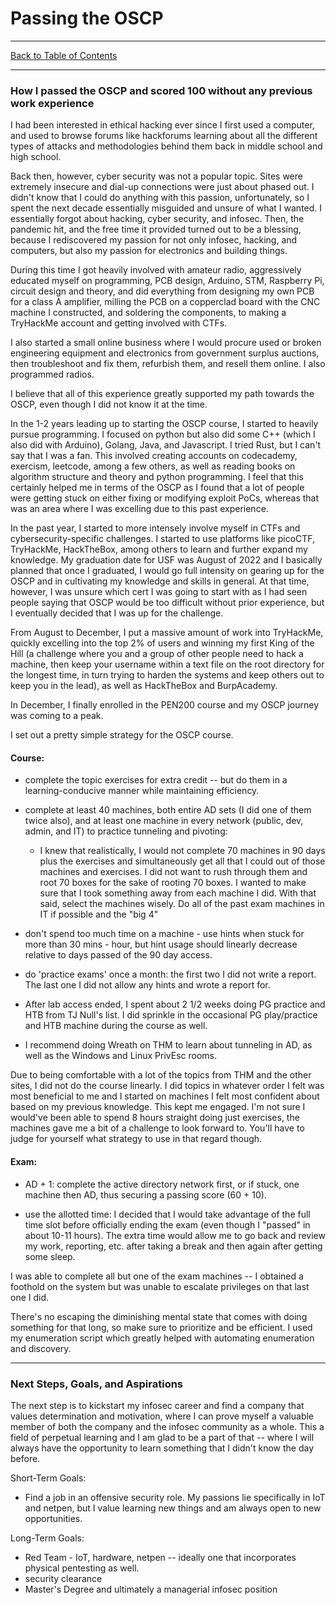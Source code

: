 # Passing the OSCP

---

[Back to Table of Contents](../cysec)

---

### How I passed the OSCP and scored 100 without any previous work experience

I had been interested in ethical hacking ever since I first used a computer, and used to browse forums like hackforums learning about all the different types of attacks and methodologies behind them back in middle school and high school.

Back then, however, cyber security was not a popular topic. Sites were extremely insecure and dial-up connections were just about phased out. I didn't know that I could do anything with this passion, unfortunately, so I spent the next decade essentially misguided and unsure of what I wanted. I essentially forgot about hacking, cyber security, and infosec. 
Then, the pandemic hit, and the free time it provided turned out to be a blessing, because I rediscovered my passion for not only infosec, hacking, and computers, but also my passion for electronics and building things. 

During this time I got heavily involved with amateur radio, aggressively educated myself on programming, PCB design, Arduino, STM, Raspberry Pi, circuit design and theory, and did everything from designing my own PCB for a class A amplifier, milling the PCB on a copperclad board with the CNC machine I constructed, and soldering the components, to making a TryHackMe account and getting involved with CTFs.

I also started a small online business where I would procure used or broken engineering equipment and electronics from government surplus auctions, then troubleshoot and fix them, refurbish them, and resell them online. I also programmed radios. 

I believe that all of this experience greatly supported my path towards the OSCP, even though I did not know it at the time. 

In the 1-2 years leading up to starting the OSCP course, I started to heavily pursue programming. I focused on python but also did some C++ (which I also did with Arduino), Golang, Java, and Javascript. I tried Rust, but I can't say that I was a fan.
This involved creating accounts on codecademy, exercism, leetcode, among a few others, as well as reading books on algorithm structure and theory and python programming. I feel that this certainly helped me in terms of the OSCP as I found that a lot of people were getting stuck on either fixing or modifying exploit PoCs, whereas that was an area where I was excelling due to this past experience. 

In the past year, I started to more intensely involve myself in CTFs and cybersecurity-specific challenges. I started to use platforms like picoCTF, TryHackMe, HackTheBox, among others to learn and further expand my knowledge. 
My graduation date for USF was August of 2022 and I basically planned that once I graduated, I would go full intensity on gearing up for the OSCP and in cultivating my knowledge and skills in general. At that time, however, I was unsure which cert I was going to start with as I had seen people saying that OSCP would be too difficult without prior experience, but I eventually decided that I was up for the challenge. 

From August to December, I put a massive amount of work into TryHackMe, quickly excelling into the top 2% of users and winning my first King of the Hill (a challenge where you and a group of other people need to hack a machine, then keep your username within a text file on the root directory for the longest time, in turn trying to harden the systems and keep others out to keep you in the lead), as well as HackTheBox and BurpAcademy. 

In December, I finally enrolled in the PEN200 course and my OSCP journey was coming to a peak. 

I set out a pretty simple strategy for the OSCP course.

#### Course:
- complete the topic exercises for extra credit -- but do them in a learning-conducive manner while maintaining efficiency.

- complete at least 40 machines, both entire AD sets (I did one of them twice also), and at least one machine in every network (public, dev, admin, and IT) to practice tunneling and pivoting: 
  - I knew that realistically, I would not complete 70 machines in 90 days plus the exercises and simultaneously get all that I could out of those machines and exercises. I did not want to rush through them and root 70 boxes for the sake of rooting 70 boxes. I wanted to make sure that I took something away from each machine I did. With that said, select the machines wisely. Do all of the past exam machines in IT if possible and the "big 4"

- don't spend too much time on a machine - use hints when stuck for more than 30 mins - hour, but hint usage should linearly decrease relative to days passed of the 90 day access.

- do 'practice exams' once a month: the first two I did not write a report. The last one I did not allow any hints and wrote a report for.

- After lab access ended, I spent about 2 1/2 weeks doing PG practice and HTB from TJ Null's list. I did sprinkle in the occasional PG play/practice and HTB machine during the course as well.

- I recommend doing Wreath on THM to learn about tunneling in AD, as well as the Windows and Linux PrivEsc rooms.

Due to being comfortable with a lot of the topics from THM and the other sites, I did not do the course linearly. I did topics in whatever order I felt was most beneficial to me and I started on machines I felt most confident about based on my previous knowledge. This kept me engaged. I'm not sure I would've been able to spend 8 hours straight doing just exercises, the machines gave me a bit of a challenge to look forward to. You'll have to judge for yourself what strategy to use in that regard though.

#### Exam:

- AD + 1: complete the active directory network first, or if stuck, one machine then AD, thus securing a passing score (60 + 10).

- use the allotted time: I decided that I would take advantage of the full time slot before officially ending the exam (even though I "passed" in about 10-11 hours). The extra time would allow me to go back and review my work, reporting, etc. after taking a break and then again after getting some sleep.

I was able to complete all but one of the exam machines -- I obtained a foothold on the system but was unable to escalate privileges on that last one I did.

There's no escaping the diminishing mental state that comes with doing something for that long, so make sure to prioritize and be efficient. I used my enumeration script which greatly helped with automating enumeration and discovery. 

---

### Next Steps, Goals, and Aspirations

The next step is to kickstart my infosec career and find a company that values determination and motivation, where I can prove myself a valuable member of both the company and the infosec community as a whole. 
This a field of perpetual learning and I am glad to be a part of that -- where I will always have the opportunity to learn something that I didn't know the day before. 


Short-Term Goals:
 - Find a job in an offensive security role. My passions lie specifically in IoT and netpen, but I value learning new things and am always open to new opportunities. 


Long-Term Goals:
 - Red Team - IoT, hardware, netpen -- ideally one that incorporates physical pentesting as well.
 - security clearance
 - Master's Degree and ultimately a managerial infosec position